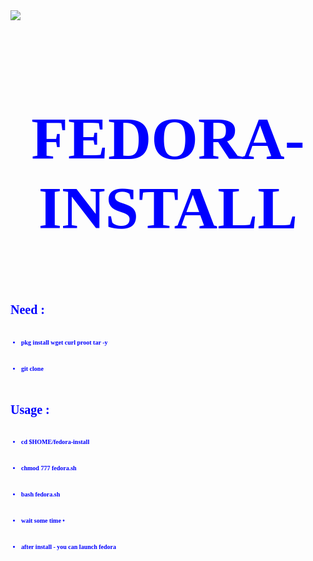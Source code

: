 <html>
  <body>
 <img src='https://l.top4top.io/p_2173a69g70.jpg'/>

 <font color=blue size='10px' face='tahoma'>
 <h1> <p align='center'> <b> FEDORA-INSTALL <br> </h1>
  </body>
<font size='1px'>
<h1>  Need : </h1>
<br> 

* pkg install wget curl proot tar -y
<br> 

* git clone 

<br>
<font size='1px'>

 <h1>  Usage : </h1>
<br>

 * cd $HOME/fedora-install
<br> 

* chmod 777 fedora.sh
<br> 

* bash fedora.sh
<br> 

* wait some time •
<br> 

- after install - you can launch fedora
</html>
